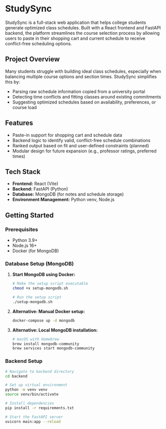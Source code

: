 # StudySync

StudySync is a full-stack web application that helps college students generate optimized class schedules. Built with a React frontend and FastAPI backend, the platform streamlines the course selection process by allowing users to paste in their shopping cart and current schedule to receive conflict-free scheduling options.

## Project Overview

Many students struggle with building ideal class schedules, especially when balancing multiple course options and section times. StudySync simplifies this by:

- Parsing raw schedule information copied from a university portal
- Detecting time conflicts and fitting classes around existing commitments
- Suggesting optimized schedules based on availability, preferences, or course load

## Features

- Paste-in support for shopping cart and schedule data
- Backend logic to identify valid, conflict-free schedule combinations
- Ranked output based on fit and user-defined constraints (planned)
- Modular design for future expansion (e.g., professor ratings, preferred times)

## Tech Stack

- **Frontend:** React (Vite)
- **Backend:** FastAPI (Python)
- **Database:** MongoDB (for notes and schedule storage)
- **Environment Management:** Python venv, Node.js

## Getting Started

### Prerequisites

- Python 3.9+
- Node.js 16+
- Docker (for MongoDB)

### Database Setup (MongoDB)

1. **Start MongoDB using Docker:**
   ```bash
   # Make the setup script executable
   chmod +x setup-mongodb.sh
   
   # Run the setup script
   ./setup-mongodb.sh
   ```

2. **Alternative: Manual Docker setup:**
   ```bash
   docker-compose up -d mongodb
   ```

3. **Alternative: Local MongoDB installation:**
   ```bash
   # macOS with Homebrew
   brew install mongodb-community
   brew services start mongodb-community
   ```

### Backend Setup

```bash
# Navigate to backend directory
cd backend

# Set up virtual environment
python -m venv venv
source venv/bin/activate

# Install dependencies
pip install -r requirements.txt

# Start the FastAPI server
uvicorn main:app --reload
